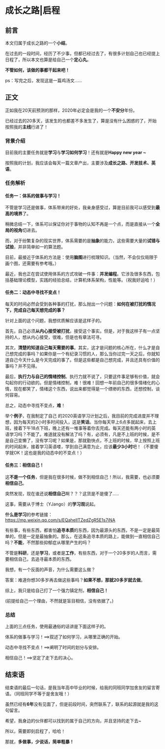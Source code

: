 

# 成长之路|启程

## 前言

本文归属于成长之路的一个**小结**。

在过去的一段时间，经历了不少事，但都已经过去了，有很多计划自己也已经提上日程了，所以本文也算是给自己一个**定心丸**。

**不管如何，该做的事都干起来吧！**

ps：写完之后，发现这是一篇鸡汤文......



## 正文

正如我在20天前预测的那样，2020年必定会是我的一个**不安分**年份。

已经过去的20多天，该发生的也都差不多发生了，算是没有什么困惑的了，开始按照我的**主线**行进了！





### 背景介绍

目前我的主要任务就是**学习**与**学习如何学习**！还有就是**Happy new year ~**

按照我的计划，我应该会每天一篇文章产出，主要涉及**成长之路、开发技术、英语**。





### 任务解析

#### 任务一：体系的做事与学习！

不管是学习还是做事，体系带来的好处，我亲身感受过，算是目前我可以感受到**最高的境界**了。

稍微总结一下，体系可以保证你对于事物的认知不再是一个点，而是直接从一个**全局的视角**切进去。

而，对于纷繁复杂的现实世界，体系需要的是**抽象**的能力，这些需要大量的**试错与试验**，并非简单如一的算法题。

目前，最接近于体系的方法是：使用**脑图**进行梳理知识。（当然，不会仅仅局限于画个图，还需要有参考哦。）

最近，我也正在尝试使用体系的方式攻破一件事：**并发编程**。它涉及很多东西，包括基础理论模型，实践的经验总结，计算机体系架构，性能等。（祝我好运哈！）





#### 任务二：动态中寻找不变点！

每天的时间必然会受到各种事的打扰，那么抛出一个问题：**如何在被打扰的情况下，完成自己每天想完成的事？**

针对上面的这个问题，我想优质解应该是这样子的。

首先，自己必须**从内心接受被打扰**，接受这个事实。但是，对于我这样子有一点坚持的人，想从内心接受，很难，但是也有章法可寻。

其次，**清楚的知道自己每天需要的事**。其实，这才是问题的核心所在，什么才是自己想完成的事吗？如果你是一个有纪录习惯的人，那么当你过完一天之后，你就知道自己今天什么是今天完成的事了。但是这些都是自己想完成，并且还具有价值的事吗？并不见得。

最后，**执行力与自己的情绪控制**。执行力就不说了，只要这件事足够有价值，就会勾起你的行动欲的。但是情绪控制，难！很难！回想一年前自己的很多情绪化的心情，现在都笑了，情绪这个东西，说出来都觉得是一个缥缈的东西，还想控制，谈何容易。

总之，动态中寻找不变点，**难**！

举个**例子**，在我制定了自己 的2020英语学习计划之后，我目前的完成进度并不理想，因为每天的2小时多时间投入，这是**笑话**。当你每天早上6点多就起床，去上班，接着下午18点下班，晚上还有一堆事等着你去完成。每天还能有两小时的英语学习吗？不能了。难道就没有解法了吗？有，必须有，凡是不上班的时候，是不是自己变懒了，没有学习呢？如果是，那就勤快点，不上班的时候，早上按照上班的时间起床，接着学习英语喽，学到自己满意为止，应该**最少3小时**吧！（不要傻学就OK！这也是我的动态中的不变点！）







#### 任务三：相信自己！

这**不是一个任务**，但是我在很多时候，做不到相信自己！所以，我需要，也必须要**相信自己**。

突然发现，现在谁还说**相信自己**啊？？？这货是不是傻了.....

这事，需要从于博士（YJango）的**学习观**说起。

**什么是学习**的参考链接：https://mp.weixin.qq.com/s/EQahelITZedZgR5E1s7iNA

有些事，有些东西，都害怕**追寻本质**的东西，因为最源头的东西，不是一定是最简单的，但是一定是最抽象的。那么，在这条追寻本质的路上，能做到一直相信自己吗？**不能**，不然那些抑郁症从哪里产生的吗？

不管是**科研**，还是**学习**，或者是**工作**，有些东西，对于一个20多岁的人而言，需要相信自己，去追寻最本质的东西。

我想，有一个反面的声音，为什么需要这么做？

答案：难道你想30多岁再去做这些事吗？**如果不想，那就20多岁就去做**。

综上，我只是给自己打了一个强力镇定剂，**相信自己！**

(前提给自己一个理由，不然就是盲目相信，没有依据了。)





### 总结

上面的三点任务，使用最通俗的话讲是下面这样子的。

体系的做事与学习！==>叙述了如何学习，从哪里正确的开始。

动态中寻找不变点！==>阐明了时间的划分与安排。

相信自己！==>坚定了走下去的决心。





## 结束语

结束语的最后一句话，是我当年高中毕业的时候，给我的同班同学加舍友的留言寄语。（同班同学不等于是舍友哦！）

虽然已经有**6年**没有见面了，但是前段时间，突然联系了，联系的起源就是我的这句留言。

希望，我身边的伙伴都可以找到的属于自己的方向，并且坚持的走下去~

所以，需要即刻启程了，哈哈！

那就，**多做事，少说话，简单粗暴！**





















